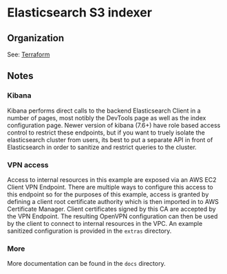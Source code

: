 # Elasticsearch S3 indexer

## Organization
See: [Terraform](docs/terraform.md)

## Notes

### Kibana

Kibana performs direct calls to the backend Elasticsearch Client in a number of pages, most notibly the DevTools page as well as the index configuration page. Newer version of kibana (7.6+) have role based access control to restrict these endpoints, but if you want to truely isolate the elasticsearch cluster from users, its best to put a separate API in front of Elasticsearch in order to sanitize and restrict queries to the cluster.

### VPN access

Access to internal resources in this example are exposed via an AWS EC2 Client VPN Endpoint. There are multiple ways to configure this access to this endpoint so for the purposes of this example, access is granted by defining a client root certificate authority which is then imported in to AWS Certificate Manager. Client certificates signed by this CA are accepted by the VPN Endpoint. The resulting OpenVPN configuration can then be used by the client to connect to internal resources in the VPC. An example sanitized configuration is provided in the `extras` directory.

### More

More documentation can be found in the `docs` directory.
